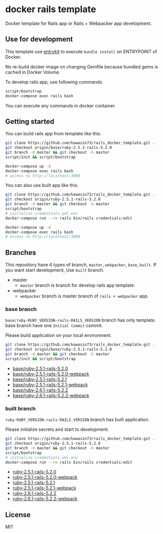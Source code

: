 # docker rails template

Docker template for Rails app or Rails + Webpacker app development.

## Use for development

This template use [entrykit](https://github.com/progrium/entrykit) to execute `bundle install` on ENTRYPOINT of Docker.

No re-build docker image on changing Gemfile because bundled gems is cached in Docker Volume.

To develop rails app, use following commands.

```bash
script/bootstrap
docker-compose exec rails bash
```

You can execute any commands in docker container.

## Getting started

You can build rails app from template like this.

```bash
git clone https://github.com/kawasin73/rails_docker_template.git .
git checkout origin/base/ruby-2.5.1-rails-5.2.0
git branch -d master && git checkout -b master
script/init && script/bootstrap

docker-compose up -d
docker-compose exec rails bash
# access to http://localhost:3000
```

You can also use built app like this.

```bash
git clone https://github.com/kawasin73/rails_docker_template.git .
git checkout origin/ruby-2.5.1-rails-5.2.0
git branch -d master && git checkout -b master
script/bootstrap
# initialize credentials.yml.enc
docker-compose run --rm rails bin/rails credentials:edit

docker-compose up -d
docker-compose exec rails bash
# access to http://localhost:3000
```

## Branches

This repository have 4 types of branch, `master`, `webpacker`, `base`, `built`.
If you want start development, Use `built` branch.

- master
  - `master` branch is branch for develop rails app template.
- webpacker
  - `webpacker` branch is master branch of `rails + webpacker` app.

### base branch

`base/ruby-RUBY_VERSION-rails-RAILS_VERSION` branch has only template.
base branch have one `Initial Commit` commit.

Please build application on your local environment.

```bash
git clone https://github.com/kawasin73/rails_docker_template.git .
git checkout origin/base/ruby-2.5.1-rails-5.2.0
git branch -d master && git checkout -b master
script/init && script/bootstrap
```

- [base/ruby-2.5.1-rails-5.2.0](https://github.com/kawasin73/rails_docker_template/tree/base/ruby-2.5.1-rails-5.2.0)
- [base/ruby-2.5.1-rails-5.2.0-webpack](https://github.com/kawasin73/rails_docker_template/tree/base/ruby-2.5.1-rails-5.2.0-webpack)
- [base/ruby-2.5.1-rails-5.2.1](https://github.com/kawasin73/rails_docker_template/tree/base/ruby-2.5.1-rails-5.2.1)
- [base/ruby-2.5.1-rails-5.2.1-webpack](https://github.com/kawasin73/rails_docker_template/tree/base/ruby-2.5.1-rails-5.2.1-webpack)
- [base/ruby-2.6.1-rails-5.2.2](https://github.com/kawasin73/rails_docker_template/tree/base/ruby-2.6.1-rails-5.2.2)
- [base/ruby-2.6.1-rails-5.2.2-webpack](https://github.com/kawasin73/rails_docker_template/tree/base/ruby-2.6.1-rails-5.2.2-webpack)

### built branch

`ruby-RUBY_VERSION-rails-RAILS_VERSION` branch has built application.

Please initialize secrets and start to development.

```bash
git clone https://github.com/kawasin73/rails_docker_template.git .
git checkout origin/ruby-2.5.1-rails-5.2.0
git branch -d master && git checkout -b master
script/bootstrap
# initialize credentials.yml.enc
docker-compose run --rm rails bin/rails credentials:edit
```

- [ruby-2.5.1-rails-5.2.0](https://github.com/kawasin73/rails_docker_template/tree/ruby-2.5.1-rails-5.2.0)
- [ruby-2.5.1-rails-5.2.0-webpack](https://github.com/kawasin73/rails_docker_template/tree/ruby-2.5.1-rails-5.2.0-webpack)
- [ruby-2.5.1-rails-5.2.1](https://github.com/kawasin73/rails_docker_template/tree/ruby-2.5.1-rails-5.2.1)
- [ruby-2.5.1-rails-5.2.1-webpack](https://github.com/kawasin73/rails_docker_template/tree/ruby-2.5.1-rails-5.2.1-webpack)
- [ruby-2.6.1-rails-5.2.2](https://github.com/kawasin73/rails_docker_template/tree/ruby-2.6.1-rails-5.2.2)
- [ruby-2.6.1-rails-5.2.2-webpack](https://github.com/kawasin73/rails_docker_template/tree/ruby-2.6.1-rails-5.2.2-webpack)

## License

MIT
